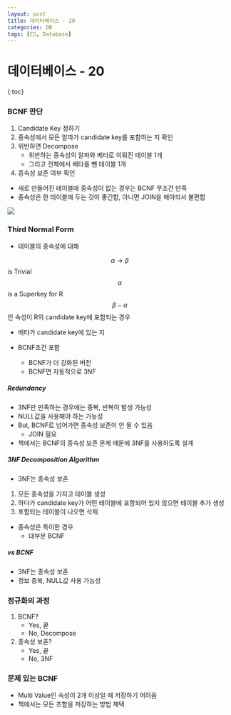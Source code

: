 ```yaml
---
layout: post
title: 데이터베이스 - 20
categories: DB
tags: [CS, Database]
---
```


# 데이터베이스 - 20

{:toc}

### BCNF 판단

1. Candidate Key 정하기
2. 종속성에서 모든 알파가 candidate key를 포함하는 지 확인
3. 위반하면 Decompose
   - 위반하는 종속성의 알파와 베타로 이뤄진 테이블 1개
   - 그리고 전체에서 베타를 뺀 테이블 1개
4. 종속성 보존 여부 확인

- 새로 만들어진 테이블에 종속성이 없는 경우는 BCNF 무조건 만족
- 종속성은 한 테이블에 두는 것이 좋긴함, 아니면 JOIN을 해야되서 불편함

<img src="https://github.com/L-Hyun/L-Hyun.github.io/blob/main/assets/DB/20-1.png?raw=true" />

### Third Normal Form

- 테이블의 종속성에 대해

$$\alpha \rightarrow \beta$$ is Trivial
$$\alpha$$ is a Superkey for R
$$\beta - \alpha$$인 속성이 R의 candidate key에 포함되는 경우

- 베타가 candidate key에 있는 지

- BCNF조건 포함
  - BCNF가 더 강화된 버전
  - BCNF면 자동적으로 3NF

##### Redundancy

- 3NF만 만족하는 경우에는 중복, 반복이 발생 가능성
- NULL값을 사용해야 하는 가능성
- But, BCNF로 넘어가면 종속성 보존이 안 될 수 있음
  - JOIN 필요
- 책에서는 BCNF의 종속성 보존 문제 때문에 3NF를 사용하도록 설계

##### 3NF Decomposition Algorithm

- 3NF는 종속성 보존

1. 모든 종속성을 가지고 테이블 생성
2. 하다가 candidate key가 어떤 테이블에 포함되어 있지 않으면 테이블 추가 생성
3. 포함되는 테이블이 나오면 삭제

- 종속성은 특이한 경우
  - 대부분 BCNF

##### vs BCNF

- 3NF는 종속성 보존
- 정보 중복, NULL값 사용 가능성

### 정규화의 과정

1. BCNF?
   - Yes, 끝
   - No, Decompose
2. 종속성 보존?
   - Yes, 끝
   - No, 3NF

### 문제 있는 BCNF

- Multi Value인 속성이 2개 이상일 때 저장하기 어려움
- 책에서는 모든 조합을 저장하는 방법 채택
